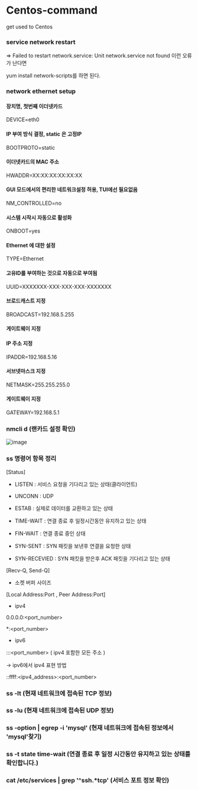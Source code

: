 # Centos-command
get used to Centos

### service network restart

=> Failed to restart network.service: Unit network.service not found 이런 오류가 난다면

yum install network-scripts를 하면 된다.

### network ethernet setup
#### 장치명, 첫번째 이더넷카드 

DEVICE=eth0 

#### IP 부여 방식 결정, static 은 고정IP 

BOOTPROTO=static 

#### 이더넷카드의 MAC 주소 

HWADDR=XX:XX:XX:XX:XX:XX 

#### GUI 모드에서의 편리한 네트워크설정 허용, TUI에선 필요없음 

NM_CONTROLLED=no 

#### 시스템 시작시 자동으로 활성화

ONBOOT=yes 

#### Ethernet 에 대한 설정 

TYPE=Ethernet 

#### 고유ID를 부여하는 것으로 자동으로 부여됨 

UUID=XXXXXXX-XXX-XXX-XXX-XXXXXXX 

#### 브로드캐스트 지정 

BROADCAST=192.168.5.255 

#### 게이트웨이 지정

#### IP 주소 지정 

IPADDR=192.168.5.16 

#### 서브넷마스크 지정 

NETMASK=255.255.255.0 

#### 게이트웨이 지정

GATEWAY=192.168.5.1

### nmcli d (랜카드 설정 확인)

![image](https://user-images.githubusercontent.com/21019088/71590725-f845ae80-2b6c-11ea-9da4-4cee11a4c324.png)

### ss 명령어 항목 정리

[Status]

  - LISTEN : 서비스 요청을 기다리고 있는 상태(클라이언트)

  - UNCONN : UDP

  - ESTAB  : 실제로 데이터를 교환하고 있는 상태

  - TIME-WAIT : 연결 종료 후 일정시간동안 유지하고 있는 상태

  - FIN-WAIT  : 연결 종료 중인 상태

  - SYN-SENT  :  SYN 패킷을 보낸후 연결을 요청한 상태

  - SYN-RECEVIED : SYN 패킷을 받은후 ACK 패킷을 기다리고 있는 상태

[Recv-Q, Send-Q]

  - 소켓 버퍼 사이즈

 

[Local Address:Port , Peer Address:Port]

 - ipv4

  0.0.0.0:<port_number>

  *:<port_number>



 - ipv6

  :::<port_number> ( ipv4 포함한 모든 주소 )

 -> ipv6에서 ipv4 표현 방법

  ::ffff:<ipv4_address>:<port_number>

### ss -lt (현재 네트워크에 접속된 TCP 정보)

### ss -lu (현재 네트워크에 접속된 UDP 정보)

### ss -option | egrep -i 'mysql' (현재 네트워크에 접속된 정보에서 'mysql'찾기)

### ss -t state time-wait (연결 종료 후 일정 시간동안 유지하고 있는 상태를 확인합니다.)

### cat /etc/services | grep '^ssh.*tcp' (서비스 포트 정보 확인)


